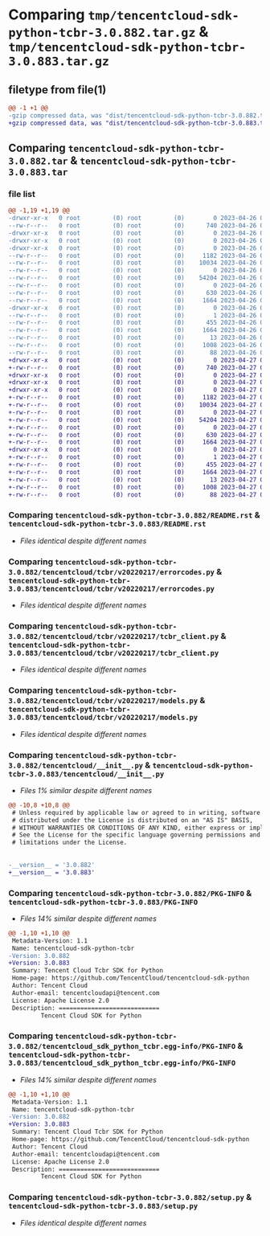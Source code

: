 # Comparing `tmp/tencentcloud-sdk-python-tcbr-3.0.882.tar.gz` & `tmp/tencentcloud-sdk-python-tcbr-3.0.883.tar.gz`

## filetype from file(1)

```diff
@@ -1 +1 @@
-gzip compressed data, was "dist/tencentcloud-sdk-python-tcbr-3.0.882.tar", last modified: Wed Apr 26 03:47:10 2023, max compression
+gzip compressed data, was "dist/tencentcloud-sdk-python-tcbr-3.0.883.tar", last modified: Thu Apr 27 00:52:59 2023, max compression
```

## Comparing `tencentcloud-sdk-python-tcbr-3.0.882.tar` & `tencentcloud-sdk-python-tcbr-3.0.883.tar`

### file list

```diff
@@ -1,19 +1,19 @@
-drwxr-xr-x   0 root         (0) root         (0)        0 2023-04-26 03:47:10.000000 tencentcloud-sdk-python-tcbr-3.0.882/
--rw-r--r--   0 root         (0) root         (0)      740 2023-04-26 03:47:10.000000 tencentcloud-sdk-python-tcbr-3.0.882/README.rst
-drwxr-xr-x   0 root         (0) root         (0)        0 2023-04-26 03:47:10.000000 tencentcloud-sdk-python-tcbr-3.0.882/tencentcloud/
-drwxr-xr-x   0 root         (0) root         (0)        0 2023-04-26 03:47:10.000000 tencentcloud-sdk-python-tcbr-3.0.882/tencentcloud/tcbr/
-drwxr-xr-x   0 root         (0) root         (0)        0 2023-04-26 03:47:10.000000 tencentcloud-sdk-python-tcbr-3.0.882/tencentcloud/tcbr/v20220217/
--rw-r--r--   0 root         (0) root         (0)     1182 2023-04-26 03:47:10.000000 tencentcloud-sdk-python-tcbr-3.0.882/tencentcloud/tcbr/v20220217/errorcodes.py
--rw-r--r--   0 root         (0) root         (0)    10034 2023-04-26 03:47:10.000000 tencentcloud-sdk-python-tcbr-3.0.882/tencentcloud/tcbr/v20220217/tcbr_client.py
--rw-r--r--   0 root         (0) root         (0)        0 2023-04-26 03:47:10.000000 tencentcloud-sdk-python-tcbr-3.0.882/tencentcloud/tcbr/v20220217/__init__.py
--rw-r--r--   0 root         (0) root         (0)    54204 2023-04-26 03:47:10.000000 tencentcloud-sdk-python-tcbr-3.0.882/tencentcloud/tcbr/v20220217/models.py
--rw-r--r--   0 root         (0) root         (0)        0 2023-04-26 03:47:10.000000 tencentcloud-sdk-python-tcbr-3.0.882/tencentcloud/tcbr/__init__.py
--rw-r--r--   0 root         (0) root         (0)      630 2023-04-26 03:47:10.000000 tencentcloud-sdk-python-tcbr-3.0.882/tencentcloud/__init__.py
--rw-r--r--   0 root         (0) root         (0)     1664 2023-04-26 03:47:10.000000 tencentcloud-sdk-python-tcbr-3.0.882/PKG-INFO
-drwxr-xr-x   0 root         (0) root         (0)        0 2023-04-26 03:47:10.000000 tencentcloud-sdk-python-tcbr-3.0.882/tencentcloud_sdk_python_tcbr.egg-info/
--rw-r--r--   0 root         (0) root         (0)        1 2023-04-26 03:47:10.000000 tencentcloud-sdk-python-tcbr-3.0.882/tencentcloud_sdk_python_tcbr.egg-info/dependency_links.txt
--rw-r--r--   0 root         (0) root         (0)      455 2023-04-26 03:47:10.000000 tencentcloud-sdk-python-tcbr-3.0.882/tencentcloud_sdk_python_tcbr.egg-info/SOURCES.txt
--rw-r--r--   0 root         (0) root         (0)     1664 2023-04-26 03:47:10.000000 tencentcloud-sdk-python-tcbr-3.0.882/tencentcloud_sdk_python_tcbr.egg-info/PKG-INFO
--rw-r--r--   0 root         (0) root         (0)       13 2023-04-26 03:47:10.000000 tencentcloud-sdk-python-tcbr-3.0.882/tencentcloud_sdk_python_tcbr.egg-info/top_level.txt
--rw-r--r--   0 root         (0) root         (0)     1008 2023-04-26 03:47:10.000000 tencentcloud-sdk-python-tcbr-3.0.882/setup.py
--rw-r--r--   0 root         (0) root         (0)       88 2023-04-26 03:47:10.000000 tencentcloud-sdk-python-tcbr-3.0.882/setup.cfg
+drwxr-xr-x   0 root         (0) root         (0)        0 2023-04-27 00:52:59.000000 tencentcloud-sdk-python-tcbr-3.0.883/
+-rw-r--r--   0 root         (0) root         (0)      740 2023-04-27 00:52:59.000000 tencentcloud-sdk-python-tcbr-3.0.883/README.rst
+drwxr-xr-x   0 root         (0) root         (0)        0 2023-04-27 00:52:59.000000 tencentcloud-sdk-python-tcbr-3.0.883/tencentcloud/
+drwxr-xr-x   0 root         (0) root         (0)        0 2023-04-27 00:52:59.000000 tencentcloud-sdk-python-tcbr-3.0.883/tencentcloud/tcbr/
+drwxr-xr-x   0 root         (0) root         (0)        0 2023-04-27 00:52:59.000000 tencentcloud-sdk-python-tcbr-3.0.883/tencentcloud/tcbr/v20220217/
+-rw-r--r--   0 root         (0) root         (0)     1182 2023-04-27 00:52:59.000000 tencentcloud-sdk-python-tcbr-3.0.883/tencentcloud/tcbr/v20220217/errorcodes.py
+-rw-r--r--   0 root         (0) root         (0)    10034 2023-04-27 00:52:59.000000 tencentcloud-sdk-python-tcbr-3.0.883/tencentcloud/tcbr/v20220217/tcbr_client.py
+-rw-r--r--   0 root         (0) root         (0)        0 2023-04-27 00:52:59.000000 tencentcloud-sdk-python-tcbr-3.0.883/tencentcloud/tcbr/v20220217/__init__.py
+-rw-r--r--   0 root         (0) root         (0)    54204 2023-04-27 00:52:59.000000 tencentcloud-sdk-python-tcbr-3.0.883/tencentcloud/tcbr/v20220217/models.py
+-rw-r--r--   0 root         (0) root         (0)        0 2023-04-27 00:52:59.000000 tencentcloud-sdk-python-tcbr-3.0.883/tencentcloud/tcbr/__init__.py
+-rw-r--r--   0 root         (0) root         (0)      630 2023-04-27 00:52:59.000000 tencentcloud-sdk-python-tcbr-3.0.883/tencentcloud/__init__.py
+-rw-r--r--   0 root         (0) root         (0)     1664 2023-04-27 00:52:59.000000 tencentcloud-sdk-python-tcbr-3.0.883/PKG-INFO
+drwxr-xr-x   0 root         (0) root         (0)        0 2023-04-27 00:52:59.000000 tencentcloud-sdk-python-tcbr-3.0.883/tencentcloud_sdk_python_tcbr.egg-info/
+-rw-r--r--   0 root         (0) root         (0)        1 2023-04-27 00:52:59.000000 tencentcloud-sdk-python-tcbr-3.0.883/tencentcloud_sdk_python_tcbr.egg-info/dependency_links.txt
+-rw-r--r--   0 root         (0) root         (0)      455 2023-04-27 00:52:59.000000 tencentcloud-sdk-python-tcbr-3.0.883/tencentcloud_sdk_python_tcbr.egg-info/SOURCES.txt
+-rw-r--r--   0 root         (0) root         (0)     1664 2023-04-27 00:52:59.000000 tencentcloud-sdk-python-tcbr-3.0.883/tencentcloud_sdk_python_tcbr.egg-info/PKG-INFO
+-rw-r--r--   0 root         (0) root         (0)       13 2023-04-27 00:52:59.000000 tencentcloud-sdk-python-tcbr-3.0.883/tencentcloud_sdk_python_tcbr.egg-info/top_level.txt
+-rw-r--r--   0 root         (0) root         (0)     1008 2023-04-27 00:52:59.000000 tencentcloud-sdk-python-tcbr-3.0.883/setup.py
+-rw-r--r--   0 root         (0) root         (0)       88 2023-04-27 00:52:59.000000 tencentcloud-sdk-python-tcbr-3.0.883/setup.cfg
```

### Comparing `tencentcloud-sdk-python-tcbr-3.0.882/README.rst` & `tencentcloud-sdk-python-tcbr-3.0.883/README.rst`

 * *Files identical despite different names*

### Comparing `tencentcloud-sdk-python-tcbr-3.0.882/tencentcloud/tcbr/v20220217/errorcodes.py` & `tencentcloud-sdk-python-tcbr-3.0.883/tencentcloud/tcbr/v20220217/errorcodes.py`

 * *Files identical despite different names*

### Comparing `tencentcloud-sdk-python-tcbr-3.0.882/tencentcloud/tcbr/v20220217/tcbr_client.py` & `tencentcloud-sdk-python-tcbr-3.0.883/tencentcloud/tcbr/v20220217/tcbr_client.py`

 * *Files identical despite different names*

### Comparing `tencentcloud-sdk-python-tcbr-3.0.882/tencentcloud/tcbr/v20220217/models.py` & `tencentcloud-sdk-python-tcbr-3.0.883/tencentcloud/tcbr/v20220217/models.py`

 * *Files identical despite different names*

### Comparing `tencentcloud-sdk-python-tcbr-3.0.882/tencentcloud/__init__.py` & `tencentcloud-sdk-python-tcbr-3.0.883/tencentcloud/__init__.py`

 * *Files 1% similar despite different names*

```diff
@@ -10,8 +10,8 @@
 # Unless required by applicable law or agreed to in writing, software
 # distributed under the License is distributed on an "AS IS" BASIS,
 # WITHOUT WARRANTIES OR CONDITIONS OF ANY KIND, either express or implied.
 # See the License for the specific language governing permissions and
 # limitations under the License.
 
 
-__version__ = '3.0.882'
+__version__ = '3.0.883'
```

### Comparing `tencentcloud-sdk-python-tcbr-3.0.882/PKG-INFO` & `tencentcloud-sdk-python-tcbr-3.0.883/PKG-INFO`

 * *Files 14% similar despite different names*

```diff
@@ -1,10 +1,10 @@
 Metadata-Version: 1.1
 Name: tencentcloud-sdk-python-tcbr
-Version: 3.0.882
+Version: 3.0.883
 Summary: Tencent Cloud Tcbr SDK for Python
 Home-page: https://github.com/TencentCloud/tencentcloud-sdk-python
 Author: Tencent Cloud
 Author-email: tencentcloudapi@tencent.com
 License: Apache License 2.0
 Description: ============================
         Tencent Cloud SDK for Python
```

### Comparing `tencentcloud-sdk-python-tcbr-3.0.882/tencentcloud_sdk_python_tcbr.egg-info/PKG-INFO` & `tencentcloud-sdk-python-tcbr-3.0.883/tencentcloud_sdk_python_tcbr.egg-info/PKG-INFO`

 * *Files 14% similar despite different names*

```diff
@@ -1,10 +1,10 @@
 Metadata-Version: 1.1
 Name: tencentcloud-sdk-python-tcbr
-Version: 3.0.882
+Version: 3.0.883
 Summary: Tencent Cloud Tcbr SDK for Python
 Home-page: https://github.com/TencentCloud/tencentcloud-sdk-python
 Author: Tencent Cloud
 Author-email: tencentcloudapi@tencent.com
 License: Apache License 2.0
 Description: ============================
         Tencent Cloud SDK for Python
```

### Comparing `tencentcloud-sdk-python-tcbr-3.0.882/setup.py` & `tencentcloud-sdk-python-tcbr-3.0.883/setup.py`

 * *Files identical despite different names*

